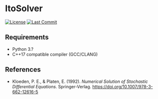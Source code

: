 # ItoSolver

[![License](https://img.shields.io/github/license/faisaljayousi/ItoSolver)](https://opensource.org/licenses/MIT)
[![Last Commit](https://img.shields.io/github/last-commit/faisaljayousi/ItoSolver)](https://github.com/faisaljayousi/ItoSolver/commits)

## Requirements

- Python 3.?
- C++17 compatible compiler (GCC/CLANG)

## References

- Kloeden, P. E., & Platen, E. (1992). _Numerical Solution of Stochastic Differential Equations_. Springer-Verlag. https://doi.org/10.1007/978-3-662-12616-5
